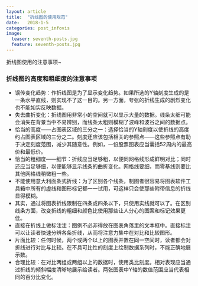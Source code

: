 ```yaml
---
layout: article
title:  "折线图的使用规范"
date:   2018-1-5 
categories: post_infovis
image:
  teaser: seventh-posts.jpg
  feature: seventh-posts.jpg
---
```

折线图使用的注意事项~



### 折线图的高度和粗细度的注意事项  
- 误传变化趋势：作折线图是为了显示变化趋势。如果所选的Y轴刻度生成的是一条水平直线，则实现不了这一目的。另一方面，夸张的折线生成的剧烈变化也不能如实反映数据。
- 失去曲折变化：折线图用非常小的空间就可以显示大量的数据。线条太细可能会消失在背景当中不易辨别，而线条太粗则模糊了波峰和波谷之间的数据点。  
- 恰当的高度——占图表区域的三分之一：选择恰当的Y轴刻度以使折线的高度约占图表区域的三分之二。刻度还应该包括相关的参照点——这些参照点有助于决定刻度范围，减少其随意性。例如，一份股票图表应当囊括52周内的最高价和最低价。  
- 恰当的粗细度——细节：折线应当足够粗，以便同网格线形成鲜明对比；同时还应当足够细，以便能够显示线条的曲折变化。网格线要细，而零基线则要比其他网格线稍微粗一些。  
- 不能使用意大利面条式折线：为了区别各个线条，制图者很容易将图表软件工具箱中所有的虚线和图形标记都一一试用，可这样只会使那些附带信息的折线显得模糊。
- 其实，通过将图表折线限制在四条或四条以下，只使用实线就可以了。在区别线条方面，改变折线的粗细和颜色比使用那些让人分心的图案和标记效果更佳。  
- 直接在折线上做标注注：图例不必非得放在图表角落里的文本框中。直接标注可以让读者快速分辨各条折线，从而将注意力集中在对比和比较图形。  
- 片面比较：任何时候，两个或两个以上的图表并置在同一空间时，读者都会对折线进行对比与比较。在不具可比性的刻度上绘制数据系列时，不能正确地展示数。  
- 合理比较：在对比两组或两组以上的数据时，使用类比刻度。相对表现应当通过折线的倾斜幅度清晰地展示给读者。两张图表中Y轴的数值范围应当代表相同的百分比变化。

